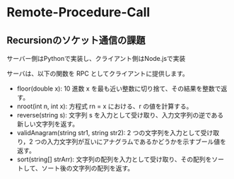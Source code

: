 # Remote-Procedure-Call
## Recursionのソケット通信の課題
<p>サーバー側はPythonで実装し、クライアント側はNode.jsで実装</p>
<p>サーバは、以下の関数を RPC としてクライアントに提供します。</p>
<ul>
  <li>
  floor(double x): 10 進数 x を最も近い整数に切り捨て、その結果を整数で返す。
</li>
<li>
  nroot(int n, int x): 方程式 rn = x における、r の値を計算する。
</li>
<li>  
  reverse(string s): 文字列 s を入力として受け取り、入力文字列の逆である新しい文字列を返す。
</li>
<li>  
  validAnagram(string str1, string str2): 2 つの文字列を入力として受け取り，2 つの入力文字列が互いにアナグラムであるかどうかを示すブール値を返す。
</li>
<li>
  sort(string[] strArr): 文字列の配列を入力として受け取り、その配列をソートして、ソート後の文字列の配列を返す。
</li>
</ul>





